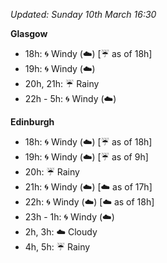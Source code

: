 *Updated: Sunday 10th March 16:30*

**Glasgow**

* 18h: :cyclone: Windy (:cloud:) [:umbrella: as of 18h]
* 19h: :cyclone: Windy (:cloud:)
* 20h, 21h: :umbrella: Rainy
* 22h - 5h: :cyclone: Windy (:cloud:)

**Edinburgh**

* 18h: :cyclone: Windy (:cloud:) [:umbrella: as of 18h]
* 19h: :cyclone: Windy (:cloud:) [:umbrella: as of 9h]
* 20h: :umbrella: Rainy
* 21h: :cyclone: Windy (:cloud:) [:cloud: as of 17h]
* 22h: :cyclone: Windy (:cloud:) [:cloud: as of 18h]
* 23h - 1h: :cyclone: Windy (:cloud:)
* 2h, 3h: :cloud: Cloudy
* 4h, 5h: :umbrella: Rainy
